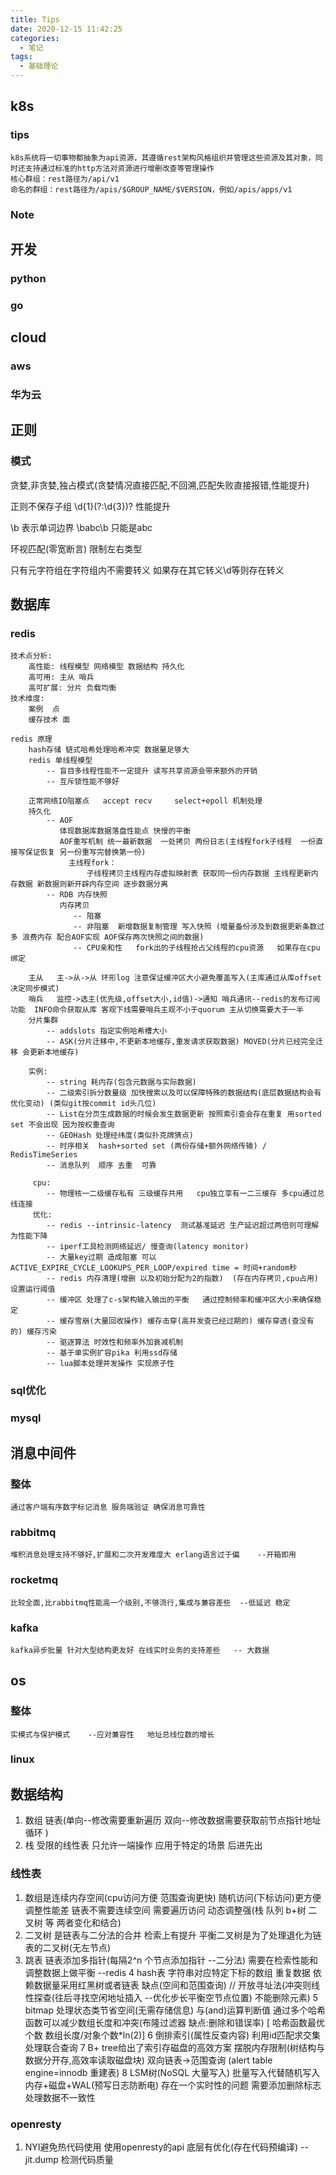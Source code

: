 ```yaml
---
title: Tips
date: 2020-12-15 11:42:25
categories:
  - 笔记
tags:
  - 基础理论
---
```

## k8s

###  tips
    k8s系统将一切事物都抽象为api资源，其遵循rest架构风格组织并管理这些资源及其对象，同时还支持通过标准的http方法对资源进行增删改查等管理操作
    核心群组：rest路径为/api/v1
    命名的群组：rest路径为/apis/$GROUP_NAME/$VERSION，例如/apis/apps/v1



### Note


## 开发

### python

### go




## cloud

### aws

### 华为云


## 正则

### 模式
   贪婪,非贪婪,独占模式(贪婪情况直接匹配,不回溯,匹配失败直接报错,性能提升)

   正则不保存子组 \d{1}(?:\d{3})?   性能提升

   \b 表示单词边界   \babc\b  只能是abc

   环视匹配(零宽断言)  限制左右类型

   只有元字符组在字符组内不需要转义 如果存在其它转义\d等则存在转义




## 数据库

### redis

    技术点分析:
        高性能: 线程模型 网络模型 数据结构 持久化
        高可用: 主从 哨兵
        高可扩展: 分片 负载均衡
    技术维度:
        案例  点
        缓存技术 面

    redis 原理
        hash存储 链式哈希处理哈希冲突 数据量足够大
        redis 单线程模型
            -- 盲目多线程性能不一定提升 读写共享资源会带来额外的开销
            -- 互斥锁性能不够好

        正常网络IO阻塞点   accept recv     select+epoll 机制处理
        持久化
            -- AOF
               体现数据库数据落盘性能点 快慢的平衡
               AOF重写机制 统一最新数据  一处拷贝 两份日志(主线程fork子线程  一份直接写保证恢复 另一份重写完替换第一份)
                 主线程fork：
                     子线程拷贝主线程内存虚拟映射表 获取同一份内存数据 主线程更新内存数据 新数据则新开辟内存空间 逐步数据分离
            -- RDB 内存快照
               内存拷贝
                  -- 阻塞
                  -- 非阻塞  新增数据复制管理 写入快照 (增量备份涉及到数据更新条数过多 浪费内存 配合AOF实现 AOF保存两次快照之间的数据)
                  -- CPU亲和性   fork出的子线程抢占父线程的cpu资源   如果存在cpu绑定

        主从   主->从->从 环形log 注意保证缓冲区大小避免覆盖写入(主库通过从库offset决定同步模式)
        哨兵   监控->选主(优先级,offset大小,id值)->通知 哨兵通讯--redis的发布订阅功能  INFO命令获取从库 客观下线需要哨兵主观不小于quorum 主从切换需要大于一半
        分片集群
            -- addslots 指定实例哈希槽大小
            -- ASK(分片迁移中,不更新本地缓存,重发请求获取数据) MOVED(分片已经完全迁移 会更新本地缓存)

        实例:
            -- string 耗内存(包含元数据与实际数据)
            -- 二级索引拆分数量级 加快搜索以及可以保障特殊的数据结构(底层数据结构会有优化变动) (类似git按commit id头几位)
            -- List在分页生成数据的时候会发生数据更新 按照索引查会存在重复 用sorted set 不会出现 因为按权重查询
            -- GEOHash 处理经纬度(类似扑克牌猜点)
            -- 时序相关  hash+sorted set (两份存储+额外网络传输) / RedisTimeSeries
            -- 消息队列  顺序 去重  可靠

         cpu:
            -- 物理核一二级缓存私有 三级缓存共用   cpu独立享有一二三缓存 多cpu通过总线连接
         优化:
            -- redis --intrinsic-latency  测试基准延迟 生产延迟超过两倍则可理解为性能下降
            -- iperf工具检测网络延迟/ 慢查询(latency monitor)
            -- 大量key过期 造成阻塞 可以 ACTIVE_EXPIRE_CYCLE_LOOKUPS_PER_LOOP/expired time = 时间+random秒
            -- redis 内存清理(增删 以及初始分配为2的指数)  (存在内存拷贝,cpu占用)设置运行阈值
            -- 缓冲区 处理了c-s架构输入输出的平衡   通过控制频率和缓冲区大小来确保稳定
            -- 缓存雪崩(大量回收操作) 缓存击穿(高并发查已经过期的) 缓存穿透(查没有的) 缓存污染
            -- 驱逐算法 时效性和频率外加衰减机制
            -- 基于单实例扩容pika 利用ssd存储
            -- lua脚本处理并发操作 实现原子性


### sql优化


### mysql


## 消息中间件

### 整体
    通过客户端有序数字标记消息 服务端验证 确保消息可靠性


### rabbitmq

    堆积消息处理支持不够好,扩展和二次开发难度大 erlang语言过于偏    --开箱即用


### rocketmq

    比较全面,比rabbitmq性能高一个级别,不够流行,集成与兼容差些  --低延迟 稳定

### kafka

    kafka异步批量 针对大型结构更友好 在线实时业务的支持差些   -- 大数据



## os

### 整体
    实模式与保护模式    --应对兼容性   地址总线位数的增长


### linux


## 数据结构
1. 数组 链表(单向--修改需要重新遍历 双向--修改数据需要获取前节点指针地址 循环 )
2. 栈 受限的线性表 只允许一端操作 应用于特定的场景 后进先出

### 线性表

1. 数组是连续内存空间(cpu访问方便 范围查询更快) 随机访问(下标访问)更方便 调整性能差   链表不需要连续空间 需要遍历访问 动态调整强(栈 队列 b+树 二叉树 等 两者变化和结合)
2. 二叉树 是链表与二分法的合并 检索上有提升  平衡二叉树是为了处理退化为链表的二叉树(无左节点)
3. 跳表 链表添加多指针(每隔2^n 个节点添加指针  --二分法)  需要在检索性能和调整数据上做平衡     --redis
4  hash表 字符串对应特定下标的数组 重复数据 依赖数据量采用红黑树或者链表  缺点(空间和范围查询) //  开放寻址法(冲突则线性探查(往后寻找空闲地址插入 --优化步长平衡空节点位置) 不能删除元素)
5  bitmap 处理状态类节省空间(无需存储信息)  与(and)运算判断值  通过多个哈希函数可以减少数组长度和冲突(布隆过滤器  缺点:删除和错误率)  [ 哈希函数最优个数 数组长度/对象个数*ln(2)]
6  倒排索引(属性反查内容)   利用id匹配求交集处理联合查询
7  B+ tree给出了索引存磁盘的高效方案 摆脱内存限制(树结构与数据分开存,高效率读取磁盘块)  双向链表->范围查询   (alert table engine=innodb 重建表)
8  LSM树(NoSQL 大量写入) 批量写入代替随机写入 内存+磁盘+WAL(预写日志防断电) 存在一个实时性的问题 需要添加删除标志处理数据不一致性


### openresty
1. NYI避免热代码使用  使用openresty的api 底层有优化(存在代码预编译) --jit.dump 检测代码质量


    
